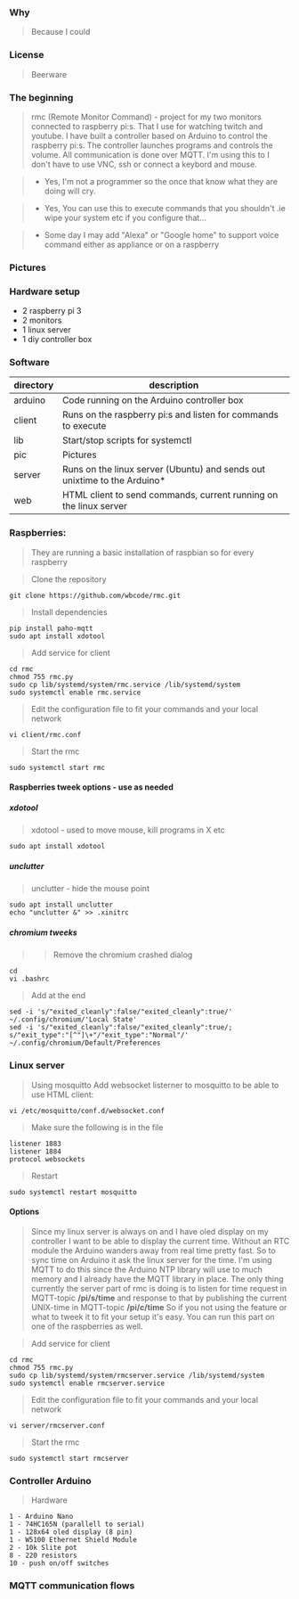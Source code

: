 ### Why
> Because I could

### License
> Beerware 

### The beginning
> rmc (Remote Monitor Command) - project for my two monitors connected to raspberry pi:s. That I use for watching twitch and youtube. I have built a controller based on Arduino to control the raspberry pi:s. The controller launches programs and controls the volume. All communication is done over MQTT. I'm using this to I don't have to use VNC, ssh or connect a keybord and mouse.


> * Yes, I'm not a programmer so the once that know what they are doing will cry.

> * Yes, You can use this to execute commands that you shouldn't .ie wipe your system etc if you configure that...


> * Some day I may add "Alexa" or "Google home" to support voice command either as appliance or on a raspberry

### Pictures

### Hardware setup
* 2 raspberry pi 3
* 2 monitors
* 1 linux server
* 1 diy controller box

### Software
|directory|description|
|---|---|
|arduino|Code running on the Arduino controller box|
|client|Runs on the raspberry pi:s and listen for commands to execute|
|lib|Start/stop scripts for systemctl|
|pic|Pictures 
|server|Runs on the linux server (Ubuntu) and sends out unixtime to the Arduino*|
|web|HTML client to send commands, current running on the linux server|



### Raspberries:
> They are running a basic installation of raspbian so for every raspberry

> Clone the repository
```
git clone https://github.com/wbcode/rmc.git
```
> Install dependencies
```
pip install paho-mqtt
sudo apt install xdotool
```

> Add service for client
```
cd rmc
chmod 755 rmc.py
sudo cp lib/systemd/system/rmc.service /lib/systemd/system
sudo systemctl enable rmc.service
```
> Edit the configuration file to fit your commands and your local network
```
vi client/rmc.conf
```
> Start the rmc
```
sudo systemctl start rmc
```

#### Raspberries tweek options - use as needed
##### xdotool
> xdotool - used to move mouse, kill programs in X etc
```
sudo apt install xdotool
```

##### unclutter
> unclutter - hide the mouse point 
```
sudo apt install unclutter
echo "unclutter &" >> .xinitrc
```
##### chromium tweeks
>>Remove the chromium crashed dialog 
```
cd
vi .bashrc
```
> Add at the end
```
sed -i 's/"exited_cleanly":false/"exited_cleanly":true/' ~/.config/chromium/'Local State'
sed -i 's/"exited_cleanly":false/"exited_cleanly":true/; s/"exit_type":"[^"]\+"/"exit_type":"Normal"/' ~/.config/chromium/Default/Preferences
```




### Linux server
> Using mosquitto
> Add websocket listerner to mosquitto to be able to use HTML client:
```
vi /etc/mosquitto/conf.d/websocket.conf
```
> Make sure the following is in the file
```
listener 1883
listener 1884
protocol websockets
```
> Restart
```
sudo systemctl restart mosquitto
```


#### Options
> Since my linux server is always on and I have oled display on my controller I want to be able to display the current time. Without an RTC module the Arduino wanders away from real time pretty fast. So to sync time on Arduino it ask the linux server for the time.
> I'm using MQTT to do this since the Arduino NTP library will use to much memory and I already have the MQTT library in place.
> The only thing currently the server part of rmc is doing is to listen for time request in MQTT-topic **/pi/s/time** and response to that by publishing the current UNIX-time in MQTT-topic **/pi/c/time**
> So if you not using the feature or what to tweek it to fit your setup it's easy. You can run this part on one of the raspberries as well.

> Add service for client
```
cd rmc
chmod 755 rmc.py
sudo cp lib/systemd/system/rmcserver.service /lib/systemd/system
sudo systemctl enable rmcserver.service
```
> Edit the configuration file to fit your commands and your local network
```
vi server/rmcserver.conf
```
> Start the rmc
```
sudo systemctl start rmcserver
```

### Controller Arduino
> Hardware
```
1 - Arduino Nano
1 - 74HC165N (parallell to serial)
1 - 128x64 oled display (8 pin)
1 - W5100 Ethernet Shield Module
2 - 10k Slite pot  
8 - 220 resistors
10 - push on/off switches
```

### MQTT communication flows

